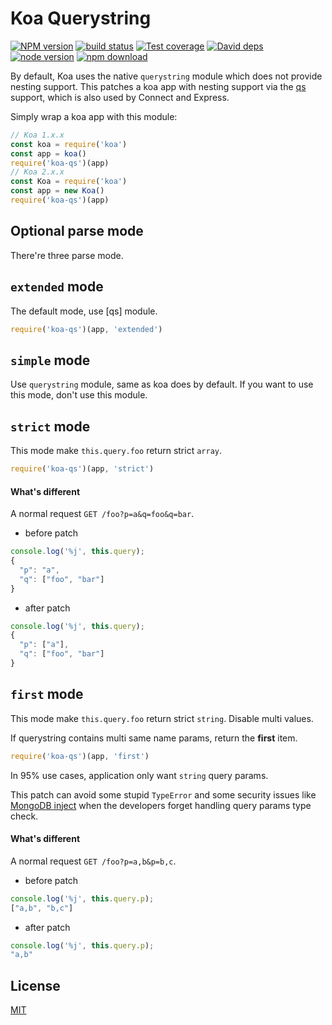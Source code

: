 # Koa Querystring

[![NPM version][npm-image]][npm-url]
[![build status][travis-image]][travis-url]
[![Test coverage][coveralls-image]][coveralls-url]
[![David deps][david-image]][david-url]
[![node version][node-image]][node-url]
[![npm download][download-image]][download-url]

[npm-image]: https://img.shields.io/npm/v/koa-qs.svg?style=flat-square
[npm-url]: https://npmjs.org/package/koa-qs
[travis-image]: https://img.shields.io/travis/koajs/qs.svg?style=flat-square
[travis-url]: https://travis-ci.org/koajs/qs
[coveralls-image]: https://img.shields.io/coveralls/koajs/qs.svg?style=flat-square
[coveralls-url]: https://coveralls.io/r/koajs/qs?branch=master
[david-image]: https://img.shields.io/david/koajs/qs.svg?style=flat-square
[david-url]: https://david-dm.org/koajs/qs
[node-image]: https://img.shields.io/badge/node.js-%3E=_8-green.svg?style=flat-square
[node-url]: http://nodejs.org/download/
[download-image]: https://img.shields.io/npm/dm/koa-qs.svg?style=flat-square
[download-url]: https://npmjs.org/package/koa-qs

By default, Koa uses the native `querystring` module which does not provide nesting support.
This patches a koa app with nesting support via the [qs](https://github.com/ljharb/qs) support,
which is also used by Connect and Express.

Simply wrap a koa app with this module:

```js
// Koa 1.x.x
const koa = require('koa')
const app = koa()
require('koa-qs')(app)
// Koa 2.x.x
const Koa = require('koa')
const app = new Koa()
require('koa-qs')(app)
```

## Optional parse mode

There're three parse mode.

## `extended` mode

The default mode, use [qs] module.

```js
require('koa-qs')(app, 'extended')
```

## `simple` mode

Use `querystring` module, same as koa does by default.
If you want to use this mode, don't use this module.

## `strict` mode

This mode make `this.query.foo` return strict `array`.

```js
require('koa-qs')(app, 'strict')
```

#### What's different

A normal request `GET /foo?p=a&q=foo&q=bar`.

- before patch

```js
console.log('%j', this.query);
{
  "p": "a",
  "q": ["foo", "bar"]
}
```

- after patch

```js
console.log('%j', this.query);
{
  "p": ["a"],
  "q": ["foo", "bar"]
}
```

## `first` mode

This mode make `this.query.foo` return strict `string`. Disable multi values.

If querystring contains multi same name params, return the **first** item.

```js
require('koa-qs')(app, 'first')
```

In 95% use cases, application only want `string` query params.

This patch can avoid some stupid `TypeError` and some security issues like [MongoDB inject](http://www.wooyun.org/bugs/wooyun-2010-086474)
when the developers forget handling query params type check.

#### What's different

A normal request `GET /foo?p=a,b&p=b,c`.

- before patch

```js
console.log('%j', this.query.p);
["a,b", "b,c"]
```

- after patch

```js
console.log('%j', this.query.p);
"a,b"
```

## License

[MIT](LICENSE)
